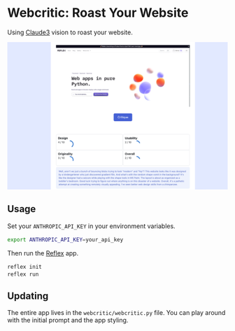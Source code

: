 # Webcritic: Roast Your Website

Using [Claude3](https://claude.ai) vision to roast your website.

![Webcritic](webcritic.png)

## Usage

Set your `ANTHROPIC_API_KEY` in your environment variables.

```bash
export ANTHROPIC_API_KEY=your_api_key
```

Then run the [Reflex](https://github.com/reflex-dev/reflex) app.

```bash
reflex init
reflex run
```

## Updating

The entire app lives in the `webcritic/webcritic.py` file. You can play around with the initial prompt and the app styling.
